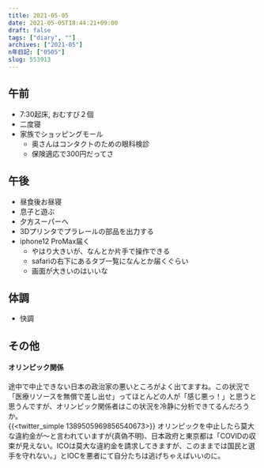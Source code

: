 ```yaml
---
title: 2021-05-05
date: 2021-05-05T18:44:21+09:00
draft: false
tags: ["diary", ""]
archives: ["2021-05"]
n年日記: ["0505"]
slug: 553913
---
```

## 午前
- 7:30起床, おむすび２個
- 二度寝
- 家族でショッピングモール
  - 奥さんはコンタクトのための眼科検診
  - 保険適応で300円だってさ
## 午後
- 昼食後お昼寝
- 息子と遊ぶ
- 夕方スーパーへ
- 3Dプリンタでプラレールの部品を出力する
- iphone12 ProMax届く
  - やはり大きいが、なんとか片手で操作できる
  - safariの右下にあるタブ一覧になんとか届くぐらい
  - 画面が大きいのはいいな
## 体調
- 快調
## その他
#### オリンピック関係  
途中で中止できない日本の政治家の悪いところがよく出てますね。この状況で「医療リソースを無償で差し出せ」ってほとんどの人が「感じ悪っ！」と思うと思うんですが、オリンピック関係者はこの状況を冷静に分析できてるんだろうか。  
{{<twitter_simple 1389505969856540673>}}
オリンピックを中止したら莫大な違約金が〜と言われていますが(真偽不明)、日本政府と東京都は「COVIDの収束が見えない。ICOは莫大な違約金を請求してきますが、このままでは国民と選手を守れない。」とIOCを悪者にて自分たちは逃げちゃえばいいのに。